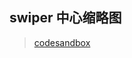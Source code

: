## swiper 中心缩略图
> [codesandbox](https://codesandbox.io/s/github/q-jason/code/tree/master/swiper-thumb-center)